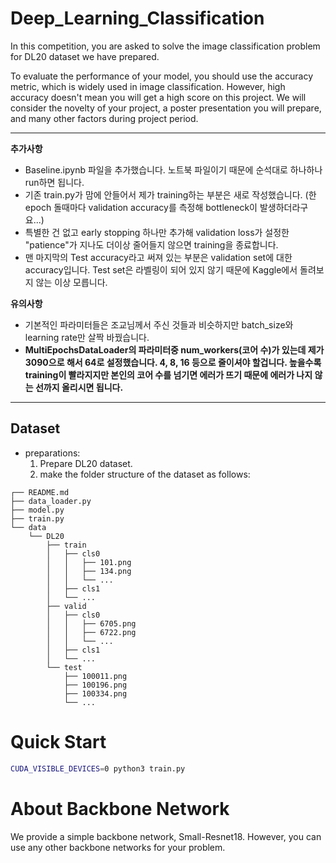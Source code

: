 # Deep_Learning_Classification
In this competition, you are asked to solve the image classification problem for DL20 dataset we have prepared.

To evaluate the performance of your model, you should use the accuracy metric, which is widely used in image classification. However, high accuracy doesn't mean you will get a high score on this project. We will consider the novelty of your project, a poster presentation you will prepare, and many other factors during project period.

***

**추가사항** 
- Baseline.ipynb 파일을 추가했습니다. 노트북 파일이기 때문에 순석대로 하나하나 run하면 됩니다.
- 기존 train.py가 맘에 안들어서 제가 training하는 부분은 새로 작성했습니다. (한 epoch 돌때마다 validation accuracy를 측정해 bottleneck이 발생하더라구요...)
- 특별한 건 없고 early stopping 하나만 추가해 validation loss가 설정한 "patience"가 지나도 더이상 줄어들지 않으면 training을 종료합니다.
- 맨 마지막의 Test accuracy라고 써져 있는 부분은 validation set에 대한 accuracy입니다. Test set은 라벨링이 되어 있지 않기 때문에 Kaggle에서 돌려보지 않는 이상 모릅니다.

**유의사항**
- 기본적인 파라미터들은 조교님께서 주신 것들과 비슷하지만 batch_size와 learning rate만 살짝 바꿨습니다.
- **MultiEpochsDataLoader의 파라미터중 num_workers(코어 수)가 있는데 제가 3090으로 해서 64로 설정했습니다. 4, 8, 16 등으로 줄이셔야 할겁니다. 높을수록 training이 빨라지지만 본인의 코어 수를 넘기면 에러가 뜨기 때문에 에러가 나지 않는 선까지 올리시면 됩니다.**

***

## Dataset

* preparations:
  1. Prepare DL20 dataset.
  2. make the folder structure of the dataset as follows:
```
┌── README.md
├── data_loader.py
├── model.py
├── train.py
└── data
    └── DL20
        ├── train
        │   ├── cls0
        │   │   ├── 101.png
        │   │   ├── 134.png
        │   │   └── ...
        │   ├── cls1
        │   └── ...
        ├── valid
        │   ├── cls0
        │   │   ├── 6705.png
        │   │   ├── 6722.png
        │   │   └── ...
        │   ├── cls1
        │   └── ...
        └── test
            ├── 100011.png
            ├── 100196.png
            ├── 100334.png
            └── ...
```

# Quick Start

```bash
CUDA_VISIBLE_DEVICES=0 python3 train.py
```

# About Backbone Network

We provide a simple backbone network, Small-Resnet18. However, you can use any other backbone networks for your problem.
